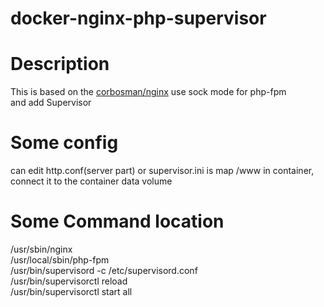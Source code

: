 # docker-nginx-php-supervisor

Description
===========

This is based on the <a href="https://github.com/corbosman/nginx-php">corbosman/nginx</a> use sock mode for php-fpm <br/>
and add Supervisor

Some config
===========
can edit http.conf(server part) or supervisor.ini is map /www in container, connect it to the container data volume


Some Command location
=====================
/usr/sbin/nginx <br/>
/usr/local/sbin/php-fpm <br/>
/usr/bin/supervisord -c /etc/supervisord.conf <br/>
/usr/bin/supervisorctl reload <br/>
/usr/bin/supervisorctl start all <br/>



